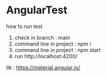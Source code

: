 # AngularTest
how to run test
1. check in branch : main
2. command line in project : npm i
3. command line in project : npm start
4. run http://localhost:4200/

lib : https://material.angular.io/
